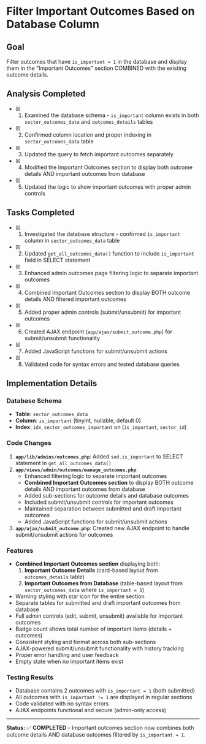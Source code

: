 # Filter Important Outcomes Based on Database Column

## Goal
Filter outcomes that have `is_important = 1` in the database and display them in the "Important Outcomes" section COMBINED with the existing outcome details.

## Analysis Completed
- [x] 1. Examined the database schema - `is_important` column exists in both `sector_outcomes_data` and `outcomes_details` tables
- [x] 2. Confirmed column location and proper indexing in `sector_outcomes_data` table
- [x] 3. Updated the query to fetch important outcomes separately
- [x] 4. Modified the Important Outcomes section to display both outcome details AND important outcomes from database
- [x] 5. Updated the logic to show important outcomes with proper admin controls

## Tasks Completed

- [x] 1. Investigated the database structure - confirmed `is_important` column in `sector_outcomes_data` table
- [x] 2. Updated `get_all_outcomes_data()` function to include `is_important` field in SELECT statement
- [x] 3. Enhanced admin outcomes page filtering logic to separate important outcomes
- [x] 4. Combined Important Outcomes section to display BOTH outcome details AND filtered important outcomes
- [x] 5. Added proper admin controls (submit/unsubmit) for important outcomes
- [x] 6. Created AJAX endpoint (`app/ajax/submit_outcome.php`) for submit/unsubmit functionality
- [x] 7. Added JavaScript functions for submit/unsubmit actions
- [x] 8. Validated code for syntax errors and tested database queries

## Implementation Details

### Database Schema
- **Table**: `sector_outcomes_data`
- **Column**: `is_important` (tinyint, nullable, default 0)
- **Index**: `idx_sector_outcomes_important` on (`is_important`, `sector_id`)

### Code Changes
1. **`app/lib/admins/outcomes.php`**: Added `sod.is_important` to SELECT statement in `get_all_outcomes_data()`
2. **`app/views/admin/outcomes/manage_outcomes.php`**: 
   - Enhanced filtering logic to separate important outcomes
   - **Combined Important Outcomes section** to display BOTH outcome details AND important outcomes from database
   - Added sub-sections for outcome details and database outcomes
   - Included submit/unsubmit controls for important outcomes
   - Maintained separation between submitted and draft important outcomes
   - Added JavaScript functions for submit/unsubmit actions
3. **`app/ajax/submit_outcome.php`**: Created new AJAX endpoint to handle submit/unsubmit actions for outcomes

### Features
- **Combined Important Outcomes section** displaying both:
  1. **Important Outcome Details** (card-based layout from `outcomes_details` table)
  2. **Important Outcomes from Database** (table-based layout from `sector_outcomes_data` where `is_important = 1`)
- Warning styling with star icon for the entire section
- Separate tables for submitted and draft important outcomes from database
- Full admin controls (edit, submit, unsubmit) available for important outcomes
- Badge count shows total number of important items (details + outcomes)
- Consistent styling and format across both sub-sections
- AJAX-powered submit/unsubmit functionality with history tracking
- Proper error handling and user feedback
- Empty state when no important items exist

### Testing Results
- Database contains 2 outcomes with `is_important = 1` (both submitted)
- All outcomes with `is_important != 1` are displayed in regular sections
- Code validated with no syntax errors
- AJAX endpoints functional and secure (admin-only access)

---

**Status:** ✅ **COMPLETED** - Important outcomes section now combines both outcome details AND database outcomes filtered by `is_important = 1`.

